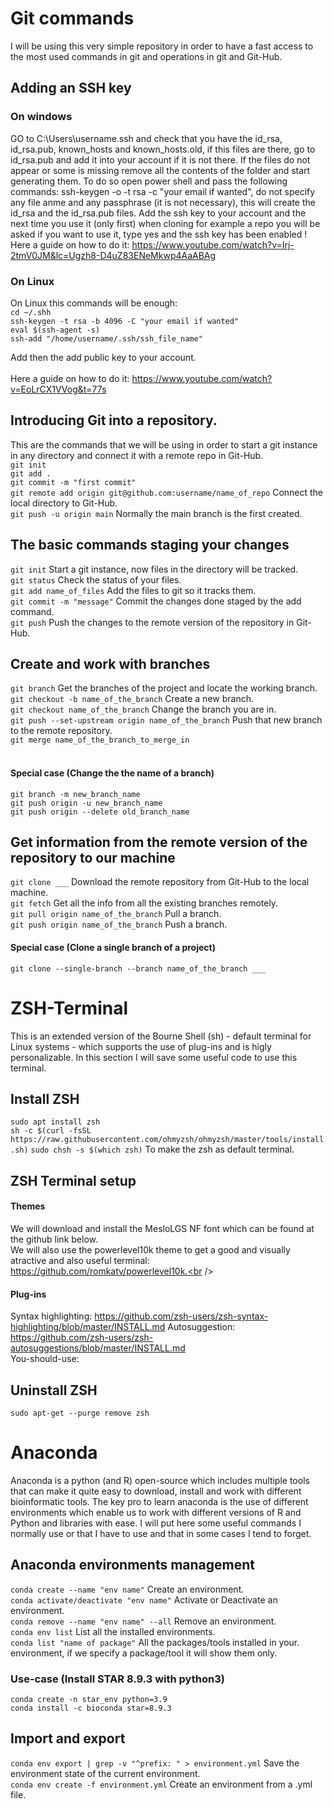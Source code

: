 # Git commands
I will be using this very simple repository in order to have a fast access to the most used commands in git and operations in git and Git-Hub.

## Adding an SSH key
### On windows
GO to C:\Users\username\.ssh and check that you have the id_rsa, id_rsa.pub, known_hosts and known_hosts.old, if this files are there, go to id_rsa.pub and add it into your account if it is not there. If the files do not appear or some is missing remove all the contents of the folder and start generating them. To do so open power shell and pass the following commands: ssh-keygen -o -t rsa -c "your email if wanted", do not specify any file anme and any passphrase (it is not necessary), this will create the id_rsa and the id_rsa.pub files. Add the ssh key to your account and the next time you use it (only first) when cloning for example a repo you will be asked if you want to use it, type yes and the ssh key has been enabled !
<br>
Here a guide on how to do it: https://www.youtube.com/watch?v=Irj-2tmV0JM&lc=Ugzh8-D4uZ83ENeMkwp4AaABAg

### On Linux
On Linux this commands will be enough:<br />
`cd ~/.shh`<br />
`ssh-keygen -t rsa -b 4096 -C "your email if wanted"`<br />
`eval $(ssh-agent -s)`<br />
`ssh-add "/home/username/.ssh/ssh_file_name"`<br />

Add then the add public key to your account.<br />
<br />
Here a guide on how to do it: https://www.youtube.com/watch?v=EoLrCX1VVog&t=77s

## Introducing Git into a repository. 
This are the commands that we will be using in order to start a git instance in any directory and connect it with a remote repo in Git-Hub.<br />
`git init`<br />
`git add .`<br />
`git commit -m "first commit"`<br />
`git remote add origin git@github.com:username/name_of_repo` Connect the local directory to Git-Hub.<br />
`git push -u origin main` Normally the main branch is the first created.<br />

## The basic commands staging your changes
`git init` Start a git instance, now files in the directory will be tracked.<br />
`git status` Check the status of your files.<br />
`git add name_of_files` Add the files to git so it tracks them.<br />
`git commit -m "message"` Commit the changes done staged by the add command.<br />
`git push` Push the changes to the remote version of the repository in Git-Hub.<br />

## Create and work with branches
`git branch` Get the branches of the project and locate the working branch.<br />
`git checkout -b name_of_the_branch` Create a new branch.<br />
`git checkout name_of_the_branch` Change the branch you are in.<br />
`git push --set-upstream origin name_of_the_branch` Push that new branch to the remote repository. <br />
`git merge name_of_the_branch_to_merge_in`<br /><br />

#### Special case (Change the the name of a branch)
`git branch -m new_branch_name`<br />
`git push origin -u new_branch_name`<br />
`git push origin --delete old_branch_name `

## Get information from the remote version of the repository to our machine
`git clone ___` Download the remote repository from Git-Hub to the local machine.<br /> 
`git fetch` Get all the info from all the existing branches remotely.<br />
`git pull origin name_of_the_branch` Pull a branch.<br />
`git push origin name_of_the_branch` Push a branch.<br />

#### Special case (Clone a single branch of a project)
`git clone --single-branch --branch name_of_the_branch ___`

# ZSH-Terminal
This is an extended version of the Bourne Shell (sh) - default terminal for Linux systems - which supports the use of plug-ins and is higly personalizable. In this section I will save some useful code to use this terminal.

## Install ZSH
`sudo apt install zsh` <br />
`sh -c $(curl -fsSL https://raw.githubusercontent.com/ohmyzsh/ohmyzsh/master/tools/install.sh)`
`sudo chsh -s $(which zsh)` To make the zsh as default terminal.<br /> 

## ZSH Terminal setup
#### Themes
We will download and install the MesloLGS NF font which can be found at the github link below. <br /> 
We will also use the powerlevel10k theme to get a good and visually atractive and also useful terminal: https://github.com/romkatv/powerlevel10k.<br /> 

#### Plug-ins
Syntax highlighting: https://github.com/zsh-users/zsh-syntax-highlighting/blob/master/INSTALL.md
Autosuggestion: https://github.com/zsh-users/zsh-autosuggestions/blob/master/INSTALL.md<br /> 
You-should-use: 

## Uninstall ZSH
`sudo apt-get --purge remove zsh`

# Anaconda 
Anaconda is a python (and R) open-source which includes multiple tools that can make it quite easy to download, install and work with different bioinformatic  tools. The key pro to learn anaconda is the use of different environments which enable us to work with different versions of R and Python and libraries with ease. I will put here some useful commands I normally use or that I have to use and that in some cases I tend to forget.

## Anaconda environments management
`conda create --name "env name"` Create an environment. <br /> 
`conda activate/deactivate "env name"` Activate or Deactivate an environment. <br />
`conda remove --name "env name" --all` Remove an environment. <br />
`conda env list` List all the installed environments.<br /> 
`conda list "name of package"` All the packages/tools installed in your.<br />  environment, if we specify a package/tool it will show them only. <br /> 

### Use-case (Install STAR 8.9.3 with python3)
`conda create -n star_env python=3.9` <br />
`conda install -c bioconda star=8.9.3` <br />

## Import and export 
`conda env export | grep -v "^prefix: " > environment.yml` Save the environment state of the current environment.<br />
`conda env create -f environment.yml` Create an environment from a .yml file.

